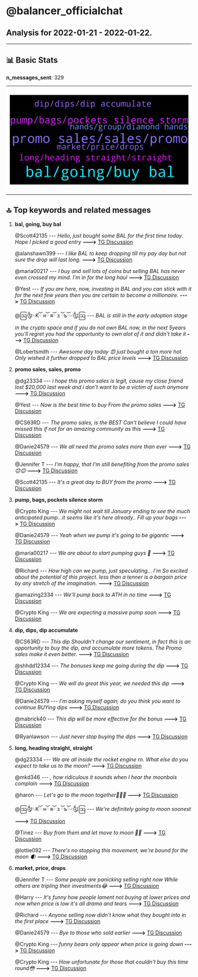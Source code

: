 # **@balancer_officialchat**
 ## Analysis for **2022-01-21** - **2022-01-22**.

---

## 📊 **Basic Stats**

**n_messages_sent**: 329

---
![wordcloud](balancer_officialchat_1Days_wordcloud.png)

---


## 🔝 **Top keywords and related messages**

1. **bal, going, buy bal**

    @Scott42135 --- *Hello, just bought some BAL for the first time today. Hope I picked a good entry* **--->** [TG Discussion](https://t.me/balancer_officialchat/23288)

    @alanshawn399 --- *I like BAL to keep dropping till my pay day but not sure the drop will last long.* **--->** [TG Discussion](https://t.me/balancer_officialchat/23682)

    @maria00217 --- *I buy and sell lots of coins but selling BAL has never even crossed my mind. I’m in for the long haul* **--->** [TG Discussion](https://t.me/balancer_officialchat/23344)

    @Yest --- *If you are here, now, investing in BAL and you can stick with it for the next few years then you are certain to become a millionaire.* **--->** [TG Discussion](https://t.me/balancer_officialchat/23331)

    @ဩ༂࿙Ƙོ нོ яོ з ོъོ࿚༃ဩ --- *BAL is still in the early adoption stage in the crypto space and if you do not own BAL now, in the next 5years you'll regret you had the opportunity to own alot of it and didn't take it* **--->** [TG Discussion](https://t.me/balancer_officialchat/23687)

    @Lobertsmith --- *Awesome day today 😍 just bought a ton more hot. Only wished it further  dropped to BAL price levels* **--->** [TG Discussion](https://t.me/balancer_officialchat/23295)

2. **promo sales, sales, promo**

    @dg23334 --- *i  hope this promo sales is legit, cause my close friend lost $20,000 last week and i don't want to be a victim of such anymore* **--->** [TG Discussion](https://t.me/balancer_officialchat/23391)

    @Yest --- *Now is the best time to buy From the promo sales* **--->** [TG Discussion](https://t.me/balancer_officialchat/23299)

    @CS63RD --- *The promo sales, is the BEST Can't believe I could have missed this if not for an amazing community as this* **--->** [TG Discussion](https://t.me/balancer_officialchat/23532)

    @Danie24579 --- *We all need the promo sales more than ever* **--->** [TG Discussion](https://t.me/balancer_officialchat/23597)

    @Jennifer T --- *I'm happy, that  I'm still benefiting from the promo sales 😊😊* **--->** [TG Discussion](https://t.me/balancer_officialchat/23631)

    @Scott42135 --- *It's a great day to BUY  from the promo* **--->** [TG Discussion](https://t.me/balancer_officialchat/23621)

3. **pump, bags, pockets silence storm**

    @Crypto King --- *We might not wait till January ending to see the much anticipated pump...it seems like it's here already.. Fill up your bags* **--->** [TG Discussion](https://t.me/balancer_officialchat/23419)

    @Danie24579 --- *Yeah when we pump it's going to be gigantic* **--->** [TG Discussion](https://t.me/balancer_officialchat/23531)

    @maria00217 --- *We are about to start pumping guys 🚀* **--->** [TG Discussion](https://t.me/balancer_officialchat/23285)

    @Richard --- *How high can we pump, just speculating... I'm So excited about the potential of this project. less than a tenner is a bargain price by any stretch of the imagination.* **--->** [TG Discussion](https://t.me/balancer_officialchat/23339)

    @amazing2334 --- *We'll pump back to ATH in no time* **--->** [TG Discussion](https://t.me/balancer_officialchat/23454)

    @Crypto King --- *We are expecting a massive pump soon* **--->** [TG Discussion](https://t.me/balancer_officialchat/23293)

4. **dip, dips, dip accumulate**

    @CS63RD --- *This dip Shouldn't change our sentiment, in fact this is an opportunity to buy the dip, and accumulate more tokens. The Promo sales make it even better.* **--->** [TG Discussion](https://t.me/balancer_officialchat/23425)

    @shhdd12334 --- *The bonuses keep me going during the dip* **--->** [TG Discussion](https://t.me/balancer_officialchat/23646)

    @Crypto King --- *We will do great this year, we needed this dip* **--->** [TG Discussion](https://t.me/balancer_officialchat/23617)

    @Danie24579 --- *I'm asking myself again, do you think you want to continue BUYing dips* **--->** [TG Discussion](https://t.me/balancer_officialchat/23616)

    @mabrick40 --- *This dip will be more effective for the bonus* **--->** [TG Discussion](https://t.me/balancer_officialchat/23549)

    @Ryanlawson --- *Just never stop buying the dips* **--->** [TG Discussion](https://t.me/balancer_officialchat/23545)

5. **long, heading straight, straight**

    @dg23334 --- *We are all inside the rocket engine rn. What else do you expect to take us to the moon?* **--->** [TG Discussion](https://t.me/balancer_officialchat/23543)

    @mkd346 --- *, how ridiculous it sounds when I hear the moonbois complain* **--->** [TG Discussion](https://t.me/balancer_officialchat/23615)

    @haron --- *Let's go to the moon together🚀🚀🚀* **--->** [TG Discussion](https://t.me/balancer_officialchat/23578)

    @ဩ༂࿙Ƙོ нོ яོ з ོъོ࿚༃ဩ --- *We're definitely going to moon soonest* **--->** [TG Discussion](https://t.me/balancer_officialchat/23433)

    @Tinez --- *Buy from them and let move to moon 🚀🚀* **--->** [TG Discussion](https://t.me/balancer_officialchat/23322)

    @lottie092 --- *There's no stopping this movement, we're bound for the moon 🌒* **--->** [TG Discussion](https://t.me/balancer_officialchat/23536)

6. **market, price, drops**

    @Jennifer T --- *Some people are panicking selling right now While others are tripling their investments😂* **--->** [TG Discussion](https://t.me/balancer_officialchat/23664)

    @Harry --- *It's funny how people lament not buying at lower prices and now when price is low it's all drama and tears* **--->** [TG Discussion](https://t.me/balancer_officialchat/23461)

    @Richard --- *Anyone selling now didn't know what they bought into in the first place* **--->** [TG Discussion](https://t.me/balancer_officialchat/23362)

    @Danie24579 --- *Bye to those who sold earlier* **--->** [TG Discussion](https://t.me/balancer_officialchat/23329)

    @Crypto King --- *funny bears only appear when price is going down* **--->** [TG Discussion](https://t.me/balancer_officialchat/23277)

    @Crypto King --- *How unfortunate for those that couldn't buy this time round😳* **--->** [TG Discussion](https://t.me/balancer_officialchat/23477)

